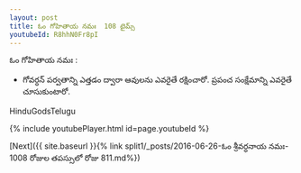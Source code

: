 ```yaml
---
layout: post
title: ఓం గోహితాయ నమః  108 టైమ్స్  
youtubeId: R8hhN0Fr8pI
---
```

 
ఓం గోహితాయ నమః :
 
 -   గోవర్ధన్ పర్వతాన్ని ఎత్తడం ద్వారా ఆవులను ఎవరైతే రక్షించారో. ప్రపంచ సంక్షేమాన్ని ఎవరైతే  చూసుకుంటారో.

HinduGodsTelugu

{% include youtubePlayer.html id=page.youtubeId %}

[Next]({{ site.baseurl }}{% link split1/_posts/2016-06-26-ఓం శ్రీవర్ధనాయ నమః- 1008 రోజుల తపస్సులో రోజు 811.md%})
